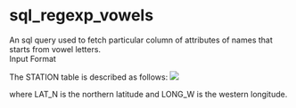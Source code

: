 # sql_regexp_vowels
An sql query used to fetch particular column of attributes of names that starts from vowel letters. <br>
Input Format

The STATION table is described as follows:
<img src = "https://s3.amazonaws.com/hr-challenge-images/9336/1449345840-5f0a551030-Station.jpg"> <img/> <br/>

where LAT_N is the northern latitude and LONG_W is the western longitude.
